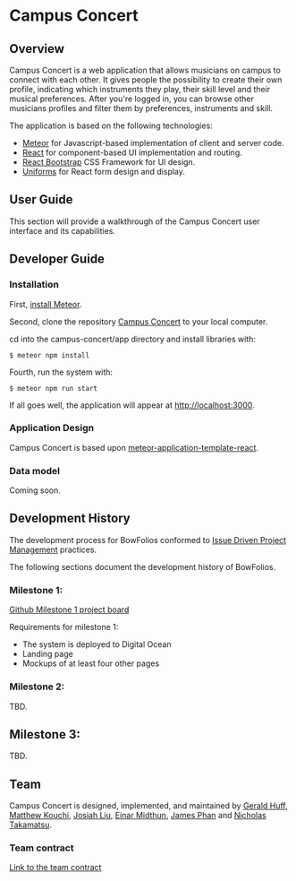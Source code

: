 # Campus Concert

## Overview

Campus Concert is a web application that allows musicians on campus to connect with each other. It gives people the possibility to create their own  profile, indicating which instruments they play, their skill level and their musical preferences. After you're logged in, you can browse other musicians profiles and filter them by preferences, instruments and skill.

The application is based on the following technologies:
* [Meteor](https://www.meteor.com/) for Javascript-based implementation of client and server code.
* [React](https://reactjs.org/) for component-based UI implementation and routing.
* [React Bootstrap](https://react-bootstrap.github.io/) CSS Framework for UI design.
* [Uniforms](https://uniforms.tools/) for React form design and display.


## User Guide

This section will provide a walkthrough of the Campus Concert user interface and its capabilities.

## Developer Guide


### Installation

First, [install Meteor](https://www.meteor.com/install).

Second, clone the repository [Campus Concert](https://github.com/campus-consert/campus-consert) to your local computer.

cd into the campus-concert/app directory and install libraries with:

```
$ meteor npm install
```

Fourth, run the system with:

```
$ meteor npm run start
```

If all goes well, the application will appear at [http://localhost:3000](http://localhost:3000).

### Application Design

Campus Concert is based upon [meteor-application-template-react](https://ics-software-engineering.github.io/meteor-application-template-react/).

### Data model

Coming soon.

## Development History

The development process for BowFolios conformed to [Issue Driven Project Management](http://courses.ics.hawaii.edu/ics314f19/modules/project-management/) practices.

The following sections document the development history of BowFolios.

### Milestone 1:

[Github Milestone 1 project board](https://github.com/orgs/campus-concert/projects/2)

Requirements for milestone 1:
- The system is deployed to Digital Ocean
- Landing page
- Mockups of at least four other pages


### Milestone 2:

TBD.

## Milestone 3:

TBD.

## Team

Campus Concert is designed, implemented, and maintained by [Gerald Huff](https://codecraftsperson.github.io), [Matthew Kouchi](https://matthewtkouchi.github.io/), [Josiah Liu](https://josiahsliu.github.io), [Einar Midthun](https://einar-m.github.io/), [James Phan](https://jamesgphan.github.io) and [Nicholas Takamatsu](https://nicktaka.github.io/).

### Team contract
[Link to the team contract](https://docs.google.com/document/d/1Ckn2tzphzKtFnbybxNjpLsFNhzwq6GbyBl7eKxhJxuA/edit?usp=sharing)